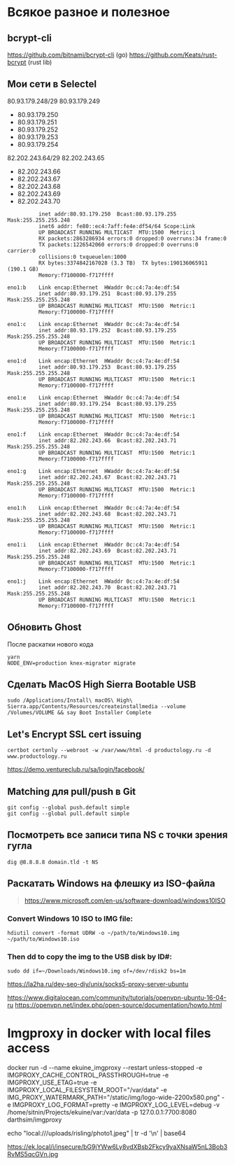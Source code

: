 # Всякое разное и полезное

## bcrypt-cli

https://github.com/bitnami/bcrypt-cli (go)
https://github.com/Keats/rust-bcrypt (rust lib)


## Мои сети в Selectel

80.93.179.248/29
80.93.179.249
* 80.93.179.250
* 80.93.179.251
* 80.93.179.252
* 80.93.179.253
* 80.93.179.254

82.202.243.64/29
82.202.243.65
* 82.202.243.66
* 82.202.243.67
* 82.202.243.68
* 82.202.243.69
* 82.202.243.70

```eno1      Link encap:Ethernet  HWaddr 0c:c4:7a:4e:df:54
          inet addr:80.93.179.250  Bcast:80.93.179.255  Mask:255.255.255.248
          inet6 addr: fe80::ec4:7aff:fe4e:df54/64 Scope:Link
          UP BROADCAST RUNNING MULTICAST  MTU:1500  Metric:1
          RX packets:2863286934 errors:0 dropped:0 overruns:34 frame:0
          TX packets:1226542060 errors:0 dropped:0 overruns:0 carrier:0
          collisions:0 txqueuelen:1000
          RX bytes:3374842167028 (3.3 TB)  TX bytes:190136065911 (190.1 GB)
          Memory:f7100000-f717ffff

eno1:b    Link encap:Ethernet  HWaddr 0c:c4:7a:4e:df:54
          inet addr:80.93.179.251  Bcast:80.93.179.255  Mask:255.255.255.248
          UP BROADCAST RUNNING MULTICAST  MTU:1500  Metric:1
          Memory:f7100000-f717ffff

eno1:c    Link encap:Ethernet  HWaddr 0c:c4:7a:4e:df:54
          inet addr:80.93.179.252  Bcast:80.93.179.255  Mask:255.255.255.248
          UP BROADCAST RUNNING MULTICAST  MTU:1500  Metric:1
          Memory:f7100000-f717ffff

eno1:d    Link encap:Ethernet  HWaddr 0c:c4:7a:4e:df:54
          inet addr:80.93.179.253  Bcast:80.93.179.255  Mask:255.255.255.248
          UP BROADCAST RUNNING MULTICAST  MTU:1500  Metric:1
          Memory:f7100000-f717ffff

eno1:e    Link encap:Ethernet  HWaddr 0c:c4:7a:4e:df:54
          inet addr:80.93.179.254  Bcast:80.93.179.255  Mask:255.255.255.248
          UP BROADCAST RUNNING MULTICAST  MTU:1500  Metric:1
          Memory:f7100000-f717ffff

eno1:f    Link encap:Ethernet  HWaddr 0c:c4:7a:4e:df:54
          inet addr:82.202.243.66  Bcast:82.202.243.71  Mask:255.255.255.248
          UP BROADCAST RUNNING MULTICAST  MTU:1500  Metric:1
          Memory:f7100000-f717ffff

eno1:g    Link encap:Ethernet  HWaddr 0c:c4:7a:4e:df:54
          inet addr:82.202.243.67  Bcast:82.202.243.71  Mask:255.255.255.248
          UP BROADCAST RUNNING MULTICAST  MTU:1500  Metric:1
          Memory:f7100000-f717ffff

eno1:h    Link encap:Ethernet  HWaddr 0c:c4:7a:4e:df:54
          inet addr:82.202.243.68  Bcast:82.202.243.71  Mask:255.255.255.248
          UP BROADCAST RUNNING MULTICAST  MTU:1500  Metric:1
          Memory:f7100000-f717ffff

eno1:i    Link encap:Ethernet  HWaddr 0c:c4:7a:4e:df:54
          inet addr:82.202.243.69  Bcast:82.202.243.71  Mask:255.255.255.248
          UP BROADCAST RUNNING MULTICAST  MTU:1500  Metric:1
          Memory:f7100000-f717ffff

eno1:j    Link encap:Ethernet  HWaddr 0c:c4:7a:4e:df:54
          inet addr:82.202.243.70  Bcast:82.202.243.71  Mask:255.255.255.248
          UP BROADCAST RUNNING MULTICAST  MTU:1500  Metric:1
          Memory:f7100000-f717ffff
```






















## Обновить Ghost

После раскатки нового кода

```
yarn
NODE_ENV=production knex-migrator migrate
```

## Сделать MacOS High Sierra Bootable USB

```
sudo /Applications/Install\ macOS\ High\ Sierra.app/Contents/Resources/createinstallmedia --volume /Volumes/VOLUME && say Boot Installer Complete
```

## Let's Encrypt SSL cert issuing

```
certbot certonly --webroot -w /var/www/html -d productology.ru -d www.productology.ru
```

https://demo.ventureclub.ru/sa/login/facebook/


## Matching для pull/push в Git

```
git config --global push.default simple
git config --global pull.default simple
```

## Посмотреть все записи типа NS с точки зрения гугла

```
dig @8.8.8.8 domain.tld -t NS
```

## Раскатать Windows на флешку из ISO-файла

> https://www.microsoft.com/en-us/software-download/windows10ISO

### Convert Windows 10 ISO to IMG file:

```
hdiutil convert -format UDRW -o ~/path/to/Windows10.img ~/path/to/Windows10.iso
```

### Then dd to copy the img to the USB disk by ID#:

```
sudo dd if=~/Downloads/Windows10.img of=/dev/rdisk2 bs=1m
```










https://la2ha.ru/dev-seo-diy/unix/socks5-proxy-server-ubuntu










https://www.digitalocean.com/community/tutorials/openvpn-ubuntu-16-04-ru
https://openvpn.net/index.php/open-source/documentation/howto.html






# Imgproxy in docker with local files access

docker run -d --name ekuine_imgproxy --restart unless-stopped -e IMGPROXY_CACHE_CONTROL_PASSTHROUGH=true -e IMGPROXY_USE_ETAG=true -e IMGPROXY_LOCAL_FILESYSTEM_ROOT="/var/data" -e IMG_PROXY_WATERMARK_PATH="/static/img/logo-wide-2200x580.png" -e IMGPROXY_LOG_FORMAT=pretty -e IMGPROXY_LOG_LEVEL=debug -v /home/sitnin/Projects/ekuine/var:/var/data -p 127.0.0.1:7700:8080 darthsim/imgproxy

echo "local:///uploads/risling/photo1.jpeg" | tr -d '\n' | base64

https://ek.local/i/insecure/bG9jYWw6Ly8vdXBsb2Fkcy9yaXNsaW5nL3Bob3RvMS5qcGVn.jpg
